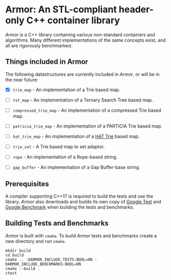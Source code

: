 # Armor: An STL-compliant header-only C++ container library

_Armor_ is a C++ library containing various non-standard containers and
algorithms. Many different implementations of the same concepts exist, and all
are rigorously benchmarked.

## Things included in Armor
The following datastructures are currently included in _Armor_, or will be in
the near future:

- [x] `trie_map` - An implementation of a Trie based map.
- [ ] `tst_map` - An implementation of a Ternary Search Tree based map.
- [ ] `compressed_trie_map` - An implementation of a compressed Trie based map.
- [ ] `patricia_trie_map` - An implementation of a PARTICIA Trie based map.
- [ ] `hat_trie_map` - An implementation of a [HAT Trie](http://crpit.com/confpapers/CRPITV62Askitis.pdf) based map.
- [ ] `trie_set` - A Trie based map to set adaptor.

- [ ] `rope` - An implementation of a Rope-based string.
- [ ] `gap_buffer` - An implementation of a Gap Buffer-base string.

## Prerequisites

A compiler supporting C++17 is required to build the tests and use the library.
_Armor_ also downloads and builds its own copy of
[Google Test](https://github.com/google/googletest) and
[Google Benchmark](https://github.com/google/benchmark) when building the tests
and benchmarks.

## Building Tests and Benchmarks

_Armor_ is built with `cmake`. To build _Armor_ tests and benchmarks create a
new directory and run `cmake`.

    mkdir build
    cd build
    cmake .. -DARMOR_INCLUDE_TESTS:BOOL=ON -DARMOR_INCLUDE_BENCHMARKS:BOOL=ON
    cmake --build .
    ctest
